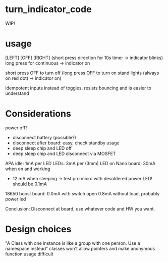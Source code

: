 # turn_indicator_code

WIP!

# usage
[LEFT] [OFF] [RIGHT]
(short press direction for 10s timer -> indicator blinks)
long press for continuous -> indicator on

short press OFF to turn off
(long press OFF to turn on stand lights (always on red dot) -> indicator on)

idempotent inputs instead of toggles, resists bouncing and is easier to understand



# Considerations

power off? 
- disconnect battery (possible?) 
- disconnect after board: easy, check standby usage
- deep sleep chip and LED off
- deep sleep chip and LED disconnect via MOSFET

APA idle: 1mA per LED
LEDs: 3mA per (3mm) LED on
Nano board: 30mA when on and working
- 12 mA when sleeping
-> test pro micro with desoldered power LED! should be 0.1mA

18650 boost board: 
0.0mA with switch open
0.8mA without load, probably power led

Conclusion: Disconnect at board, use whatever code and HW you want. 

# Design choices

"A Class with one instance is like a group with one person. Use a namespace instead"
classes won't allow pointers and make anonymous function usage difficult
